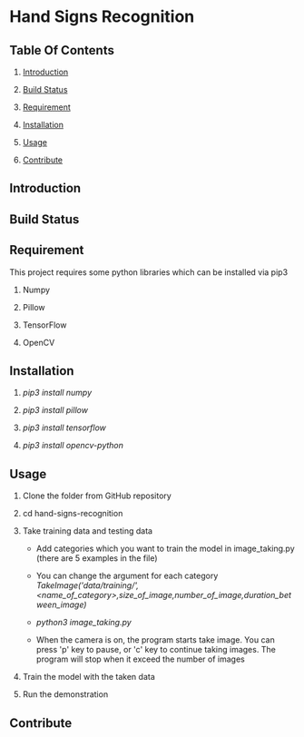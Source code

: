 # Hand Signs Recognition

## Table Of Contents

 1. [Introduction](#introduction)

 2. [Build Status](#build-status)

 3. [Requirement](#requirement)

 4. [Installation](#installation)

 5. [Usage](#usage)

 6. [Contribute](#contribute)

## Introduction

## Build Status

## Requirement

This project requires some python libraries which can be installed via pip3

1. Numpy

2. Pillow

3. TensorFlow

4. OpenCV

## Installation

1. *pip3 install numpy*

2. *pip3 install pillow*

3. *pip3 install tensorflow*

4. *pip3 install opencv-python*

## Usage

1. Clone the folder from GitHub repository

2. cd hand-signs-recognition

3. Take training data and testing data

    - Add categories which you want to train the model in image_taking.py (there are 5 examples in the file)

    - You can change the argument for each category *TakeImage('data/training/',<name_of_category>,size_of_image,number_of_image,duration_between_image)*

    - *python3 image_taking.py*

    - When the camera is on, the program starts take image. You can press 'p' key to pause, or 'c' key to continue taking images. The program will stop when it exceed the number of images

4. Train the model with the taken data

5. Run the demonstration

## Contribute  
